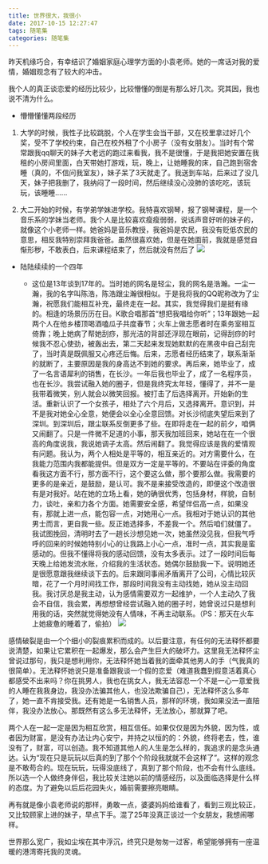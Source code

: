 ```yaml
---
title: 世界很大，我很小
date: 2017-10-15 12:27:47
tags: 随笔集
categories: 随笔集
---
```

昨天机缘巧合，有幸结识了婚姻家庭心理学方面的小袁老师。她的一席话对我的爱情，婚姻观念有了较大的冲击。

我个人的真正谈恋爱的经历比较少，比较懵懂的倒是有那么好几次。究其因，我也说不清为什么。
- 懵懵懂懂两段经历

1. 大学的时候，我性子比较跳脱，个人在学生会当干部，又在校里拿过好几个奖，受不了学校约束，自己在校外租了个小房子（没有女朋友）。当时有个常常跟我qq聊天的妹子大老远的跑过来看我，我不是很懂，于是我把她安置在我租的小房间里面，白天带她打游戏，玩，晚上，让她睡我的床，自己跑到宿舍睡（真的，不信问我室友），妹子呆了3天就走了。我送到车站，后来过了没几天，妹子把我删了，我纳闷了一段时间，然后继续没心没肺的该吃吃，该玩玩，该睡睡……

2. 大二开始的时候，有学弟学妹进学校。我特喜欢钢琴，报了钢琴课程，是一个音乐系的学妹当老师。我个人是比较喜欢瘦瘦弱弱，说话声音好听的妹子的，就像这个小老师一样。她爸妈是音乐教授，我爸妈是农民，我没有贬低农民的意思，相反我特别崇拜我爸爸。虽然很喜欢她，但是在她面前，我就是感觉自惭形秽，不敢表白，后来课程结束了，然后就没有然后了
![](https://ww1.sinaimg.cn/large/005Y4715gy1fkj0wby238j30dc0g7k0j.jpg)

- 陆陆续续的一个四年

    -  这位是13年谈到17年的。当时她的网名是轻尘，我的网名是浩瀚。一尘一瀚，我的名字叫陈浩，陈浩跟尘瀚很相似。于是我将我的QQ昵称改为了尘瀚，祝愿我们能相互补充，最终走在一起。其实，我觉得我们是挺有缘的。相逢的场景历历在目。K歌合唱那首“想把我唱给你听”；13年跟她一起两个人在他乡楼顶喝酒嗑瓜子共度春节；火车上做志愿者时在乘务室相互倚靠；晚上她病了帮她刮痧，那光洁的背部还浮现在眼前，记得刮痧的时候我不忍心使劲，被轰出去，第二天起来发现她默默的在黑夜中自己刮完了，当时真是既佩服又心疼还后悔。后来，志愿者经历结束了，联系渐渐的就断了，主要原因是我的身高达不到她的要求。再后来，她毕业了，成了一名言语犀利的销售，在长沙。一年后我也毕业了，成了一名程序员，也在长沙。我尝试融入她的圈子，但是我终究太年轻，懂得了，并不一是我带着微笑，别人就会以微笑回报。被打击了后选择离开。开始新的生活。重新认识了一个女孩子，相处了六个月后，又选择离开。意识到，并不是我对她全心全意，她便会以全心全意回馈。对长沙彻底失望后来到了深圳。到深圳后，跟尘联系反倒更多了些。在即将走在一起的前夕，咱俩又闹翻了。只是一件微不足道的小事，那天我加班回来，她站在在一个很高的角度说我，我说她调子太高。然后闹翻了。我觉得应该是我的爱情观有问题。我认为，两个人相处是平等的，相互亲近的。对方需要什么，在我能力范围内我都能提供。但是双方一定是平等的。不要站在评委的角度看我这方面不行，那方面不行，这个要这么做，那个要那么做。我需要的更多的是亲近，是鼓励，是认可。我不是来接受改造的，即便这个改造很有是对我好。站在她的立场上看，她的确很优秀，包括身材，样貌，自制力，谈吐，亲和力各个方面。她需要安全感，希望伴侣高一点，如果没有，那就上进一点，能包容一点，对她用心一点。我相对于她认识的其他男士而言，更自我一些。反正她选择多，不差我一个。然后咱们就僵了。我试图挽回，清明时去了一趟长沙想见她一次，她虽然没见我，但我气呼呼的回来的时候她特别小心的让我路上小心一点，准时一点，其实我是蛮感动的。但我不懂得将我的感动回馈，没有太多表示。过了一段时间后每天晚上给她发流水账，介绍我的生活状态。她偶尔鼓励我一下。说明她还是很愿意跟我继续谈下去的。后来跟同事闹矛盾离开了公司，心情比较灰暗，花了一个月时间找工作，那段时间我没有主动找她，她从没主动回我。我讨厌总是我主动，认为感情需要双方一起维护，一个人主动久了我会不自信，我会累，再想想曾经尝试融入她的圈子时，她曾说过只是想利用我的话，突然就觉得她没有人情味，不再主动联系。（PS：那天在火车上她疲惫的睡着了，偷拍）
    ![](https://ww1.sinaimg.cn/large/005Y4715gy1fkj0wzhl5hj30hm0dedpx.jpg)

感情破裂是由一个个细小的裂痕累积而成的。以后要注意，有任何的无法释怀都要说清楚，如果让它累积在一起爆发，那么会产生巨大的破坏力。这里我无法释怀尘曾说过那句，我只是想利用你，无法释怀她当着我的面牵其他男人的手（气我真的很简单）。无法释怀她说只是准备跟我谈一个假的恋爱（难道我蠢到假意活着真心都感受不出来吗？你在挑男人，我也在挑女人，我无法容忍一个不是一心一意爱我的人睡在我我身边，我没办法骗其他人，也没法欺骗自己），无法释怀这么多年了，她一直不肯接受我。还有她是一名销售人员，那样的环境，我如果没法一直陪伴，我没办法放心。那既然有这么多无法释怀，无法放心，那就算了吧。

两个人在一起一定是因为相互欣赏，相互信任。如果仅仅是因为外貌，因为性，或者因为财富，是没有办法让内心安宁，并持之以恒的的：外貌，终将老去，性，谁没有了，财富，可以创造。我不知道其他人的人生是怎么样的，我追求的是念头通达。认为“现在只是玩玩以后真的到了那个个阶段我就就不会这样了”。这样的观念是不敢苟合的。现在玩玩，玩得没底线了，真到了那个阶段，也不会有什么底线。所以选一个人做终身伴侣，我比较关注她以前的情感经历，以及面临选择是什么样的态度。为了避免以后后花园失火，婚前需要擦亮眼睛。

再有就是像小袁老师说的那样，勇敢一点，婆婆妈妈给谁看了，看到三观比较正，又比较顾家上进的妹子，早点下手。混了25年没真正谈过一个女朋友，我想闹哪样。

世界那么宽广，我如尘埃在其中浮沉，终究只是匆匆一过客，希望能够拥有一座温暖的港湾寄托我的灵魂。